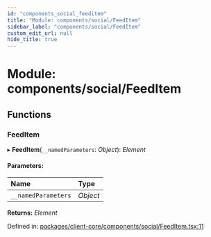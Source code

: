 ```yaml
---
id: "components_social_feeditem"
title: "Module: components/social/FeedItem"
sidebar_label: "components/social/FeedItem"
custom_edit_url: null
hide_title: true
---
```


# Module: components/social/FeedItem

## Functions

### FeedItem

▸ **FeedItem**(`__namedParameters`: *Object*): *Element*

#### Parameters:

Name | Type |
:------ | :------ |
`__namedParameters` | *Object* |

**Returns:** *Element*

Defined in: [packages/client-core/components/social/FeedItem.tsx:11](https://github.com/xr3ngine/xr3ngine/blob/66a84a950/packages/client-core/components/social/FeedItem.tsx#L11)
